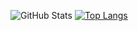 ![GitHub Stats](https://github-readme-stats.vercel.app/api?username=IzaacSH6&theme=great-gatsby)
[![Top Langs](https://github-readme-stats.vercel.app/api/top-langs/?username=anuraghazra)](https://github.com/anuraghazra/github-readme-stats)
